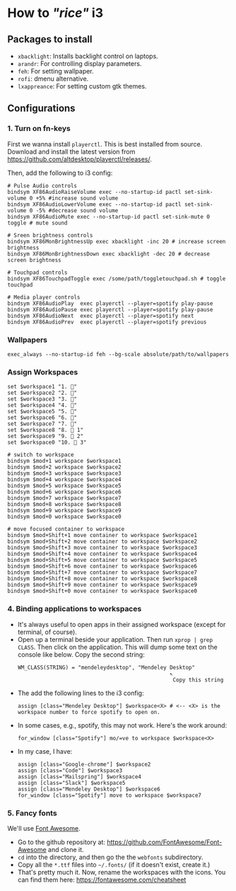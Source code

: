 # How to _"rice"_ i3

## Packages to install
 - `xbacklight`: Installs backlight control on laptops.
 - `arandr`: For controlling display parameters.
 - `feh`: For setting wallpaper.
 - `rofi`: dmenu alternative.
 - `lxappreance`: For setting custom gtk themes.

## Configurations


### 1. Turn on fn-keys

First we wanna install `playerctl`. This is best installed from source. 
Download and install the latest version from https://github.com/altdesktop/playerctl/releases/.

Then, add the following to i3 config:
```
# Pulse Audio controls
bindsym XF86AudioRaiseVolume exec --no-startup-id pactl set-sink-volume 0 +5% #increase sound volume
bindsym XF86AudioLowerVolume exec --no-startup-id pactl set-sink-volume 0 -5% #decrease sound volume
bindsym XF86AudioMute exec --no-startup-id pactl set-sink-mute 0 toggle # mute sound

# Sreen brightness controls
bindsym XF86MonBrightnessUp exec xbacklight -inc 20 # increase screen brightness
bindsym XF86MonBrightnessDown exec xbacklight -dec 20 # decrease screen brightness

# Touchpad controls
bindsym XF86TouchpadToggle exec /some/path/toggletouchpad.sh # toggle touchpad

# Media player controls
bindsym XF86AudioPlay  exec playerctl --player=spotify play-pause
bindsym XF86AudioPause exec playerctl --player=spotify play-pause
bindsym XF86AudioNext  exec playerctl --player=spotify next
bindsym XF86AudioPrev  exec playerctl --player=spotify previous
```

### Wallpapers
`exec_always --no-startup-id feh --bg-scale absolute/path/to/wallpapers`

### Assign Workspaces
```
set $workspace1 "1. "
set $workspace2 "2. "
set $workspace3 "3. "
set $workspace4 "4. "
set $workspace5 "5. "
set $workspace6 "6. "
set $workspace7 "7. "
set $workspace8 "8.  1"
set $workspace9 "9.  2"
set $workspace0 "10.  3"

# switch to workspace
bindsym $mod+1 workspace $workspace1
bindsym $mod+2 workspace $workspace2
bindsym $mod+3 workspace $workspace3
bindsym $mod+4 workspace $workspace4
bindsym $mod+5 workspace $workspace5
bindsym $mod+6 workspace $workspace6
bindsym $mod+7 workspace $workspace7
bindsym $mod+8 workspace $workspace8
bindsym $mod+9 workspace $workspace9
bindsym $mod+0 workspace $workspace0

# move focused container to workspace
bindsym $mod+Shift+1 move container to workspace $workspace1
bindsym $mod+Shift+2 move container to workspace $workspace2
bindsym $mod+Shift+3 move container to workspace $workspace3
bindsym $mod+Shift+4 move container to workspace $workspace4
bindsym $mod+Shift+5 move container to workspace $workspace5
bindsym $mod+Shift+6 move container to workspace $workspace6
bindsym $mod+Shift+7 move container to workspace $workspace7
bindsym $mod+Shift+8 move container to workspace $workspace8
bindsym $mod+Shift+9 move container to workspace $workspace9
bindsym $mod+Shift+0 move container to workspace $workspace0
```
### 4. Binding applications to workspaces
  - It's always useful to open apps in their assigned workspace (except for
    terminal, of course).
  - Open up a terminal beside your application. Then run `xprop | grep CLASS`. Then click on the application. This will dump some text on the console like below. Copy the second string:
    ```
    WM_CLASS(STRING) = "mendeleydesktop", "Mendeley Desktop"
                                                    ↖ 
                                                     Copy this string
    ``` 
- The add the following lines to the i3 config:
  ```
  assign [class="Mendeley Desktop"] $workspace<X> # <-- <X> is the workspace number to force spotify to open on.
  ```
- In some cases, e.g., spotify, this may not work. Here's the work around:
  ```
  for_window [class="Spotify"] mo/=ve to workspace $workspace<X>
  ``` 
- In my case, I have:
  ```
  assign [class="Google-chrome"] $workspace2
  assign [class="Code"] $workspace3
  assign [class="Mailspring"] $workspace4
  assign [class="Slack"] $workspace5
  assign [class="Mendeley Desktop"] $workspace6
  for_window [class="Spotify"] move to workspace $workspace7
  ```
    
### 5. Fancy fonts

We'll use [Font Awesome](https://fontawesome.com/). 
  - Go to the github repository at:
    https://github.com/FontAwesome/Font-Awesome and clone it.
  - `cd` into the directory, and then go the the `webfonts` subdirectory. 
  - Copy all the `*.ttf` files into `~/.fonts/` (if it doesn't exist, create
    it.)
  - That's pretty much it. Now, rename the workspaces with the icons. You can
    find them here: https://fontawesome.com/cheatsheet  

# 


